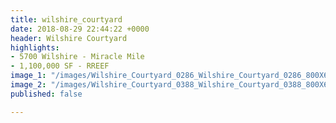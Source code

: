 ```yaml
---
title: wilshire_courtyard
date: 2018-08-29 22:44:22 +0000
header: Wilshire Courtyard
highlights:
- 5700 Wilshire - Miracle Mile
- 1,100,000 SF - RREEF
image_1: "/images/Wilshire_Courtyard_0286_Wilshire_Courtyard_0286_800X600.jpg"
image_2: "/images/Wilshire_Courtyard_0388_Wilshire_Courtyard_0388_800X600.jpg"
published: false

---
```


